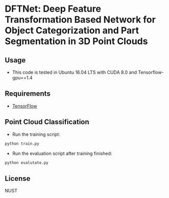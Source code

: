 # DFTNet: Deep Feature Transformation Based Network for Object Categorization and Part Segmentation in 3D Point Clouds
## Usage

* This code is tested in Ubuntu 16.04 LTS with CUDA 8.0 and Tensorflow-gpu==1.4

## Requirements
* [TensorFlow](https://www.tensorflow.org/)

## Point Cloud Classification
* Run the training script:
``` bash
python train.py
```
* Run the evaluation script after training finished:
``` bash
python evalutate.py

```

## License
NUST
